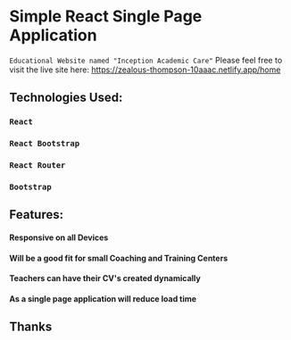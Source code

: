 # Simple React Single Page Application

`Educational Website named "Inception Academic Care"`
Please feel free to visit the live site here: https://zealous-thompson-10aaac.netlify.app/home

## Technologies Used:

### `React`
### `React Bootstrap`
### `React Router`
### `Bootstrap`

## Features:
#### Responsive on all Devices
#### Will be a good fit for small Coaching and Training Centers
#### Teachers can have their CV's created dynamically
#### As a single page application will reduce load time

## Thanks
